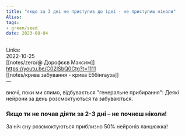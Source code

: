 ```yaml
---
title: "якщо за 3 дні не приступив до ідеї - не приступиш ніколи"
Alias: 
tags:
- green/seed
date: 2023-08-04
---
```

Links:  
2022-10-25  
[[notes/zero/@ Дорофєєв Максим]]  
https://youtu.be/C02ISbQ0Ctg?t=1111  
[[notes/крива забування - крива Еббінгауза]]  
— 

вночі, поки ми спимо, відбувається "генеральне прибирання": Деякі нейрони за день розсмоктуються та забуваються.
### Якщо ти не почав діяти за 2-3 дні – не почнеш ніколи!

За ніч сну розсмоктуються приблизно 50% нейронів ланцюжка!
